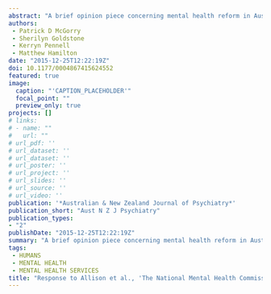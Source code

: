 ```yaml
---
abstract: "A brief opinion piece concerning mental health reform in Australia."
authors:
 - Patrick D McGorry
 - Sherilyn Goldstone
 - Kerryn Pennell
 - Matthew Hamilton
date: "2015-12-25T12:22:19Z"
doi: 10.1177/0004867415624552
featured: true
image:
  caption: "'CAPTION_PLACEHOLDER'"
  focal_point: ""
  preview_only: true
projects: []
# links:
# - name: ""
#   url: ""
# url_pdf: ''
# url_dataset: ''
# url_dataset: ''
# url_poster: ''
# url_project: ''
# url_slides: ''
# url_source: ''
# url_video: '' 
publication: '*Australian & New Zealand Journal of Psychiatry*'
publication_short: "Aust N Z J Psychiatry"
publication_types:
- "2"
publishDate: "2015-12-25T12:22:19Z"
summary: "A brief opinion piece concerning mental health reform in Australia..."
tags:
 - HUMANS
 - MENTAL HEALTH
 - MENTAL HEALTH SERVICES
title: "Response to Allison et al., 'The National Mental Health Commission Report: Evidence based or ideologically driven?'"
---
```

